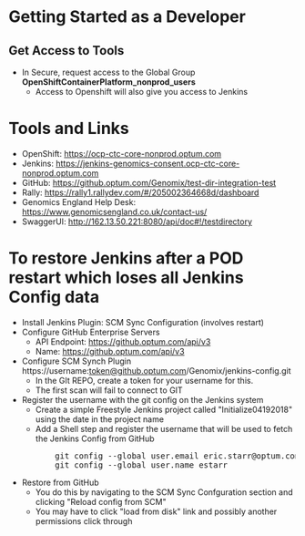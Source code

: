 # Getting Started as a Developer

## Get Access to Tools
- In Secure, request access to the Global Group **OpenShiftContainerPlatform_nonprod_users**
  - Access to Openshift will also give you access to Jenkins
  
  
# Tools and Links
- OpenShift: https://ocp-ctc-core-nonprod.optum.com
- Jenkins: https://jenkins-genomics-consent.ocp-ctc-core-nonprod.optum.com
- GitHub: https://github.optum.com/Genomix/test-dir-integration-test
- Rally: https://rally1.rallydev.com/#/205002364668d/dashboard
- Genomics England Help Desk: https://www.genomicsengland.co.uk/contact-us/
- SwaggerUI: http://162.13.50.221:8080/api/doc#!/testdirectory





# To restore Jenkins after a POD restart which loses all Jenkins Config data
- Install Jenkins Plugin:  SCM Sync Configuration (involves restart)
- Configure GitHub Enterprise Servers
  - API Endpoint: https://github.optum.com/api/v3
  - Name: https://github.optum.com/api/v3
- Configure SCM Synch Plugin<br>
    https://username:token@github.optum.com/Genomix/jenkins-config.git<br>
    -  In the GIt REPO, create a token for your username for this.
    - The first scan will fail to connect to GIT
- Register the username with the git config on the Jenkins system
  - Create a simple Freestyle Jenkins project called "Initialize04192018" using the date in the project name
  - Add a Shell step and register the username that will be used to fetch the Jenkins Config from GitHub
    <pre>
        git config --global user.email eric.starr@optum.com
        git config --global user.name estarr
    </pre>
- Restore from GitHub
  - You do this by navigating to the SCM Sync Confguration section and clicking "Reload config from SCM"
  - You may have to click "load from disk" link and possibly another permissions click through

  

